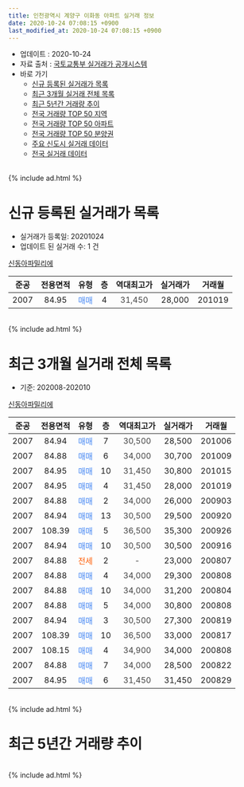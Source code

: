 ```yaml
---
title: 인천광역시 계양구 이화동 아파트 실거래 정보
date: 2020-10-24 07:08:15 +0900
last_modified_at: 2020-10-24 07:08:15 +0900
---
```


* 업데이트 : 2020-10-24
* 자료 출처 : [국토교통부 실거래가 공개시스템](http://rt.molit.go.kr)
* 바로 가기
    * [신규 등록된 실거래가 목록](#신규-등록된-실거래가-목록)
    * [최근 3개월 실거래 전체 목록](#최근-3개월-실거래-전체-목록)
    * [최근 5년간 거래량 추이](#최근-5년간-거래량-추이)
    * [전국 거래량 TOP 50 지역](https://inasie.github.io/apt-trade-info/최근-3개월-전국에서-가장-거래가-많이-발생한-지역)
    * [전국 거래량 TOP 50 아파트](https://inasie.github.io/apt-trade-info/최근-3개월-전국에서-가장-거래가-많이-발생한-아파트)
    * [전국 거래량 TOP 50 분양권](https://inasie.github.io/apt-trade-info/최근-3개월-전국에서-가장-거래가-많이-발생한-분양권)
    * [주요 신도시 실거래 데이터](https://inasie.github.io/apt-trade-info/주요-신도시)
    * [전국 실거래 데이터](https://inasie.github.io/apt-trade-info/전국)
<br>
{% include ad.html %}
<br>

# 신규 등록된 실거래가 목록
* 실거래가 등록일: 20201024
* 업데이트 된 실거래 수: 1 건


[신동아파밀리에](https://search.naver.com/search.naver?query=%EC%9D%B8%EC%B2%9C%EA%B4%91%EC%97%AD%EC%8B%9C+%EA%B3%84%EC%96%91%EA%B5%AC+%EC%9D%B4%ED%99%94%EB%8F%99+%EC%8B%A0%EB%8F%99%EC%95%84%ED%8C%8C%EB%B0%80%EB%A6%AC%EC%97%90)

|준공|전용면적|유형|층|역대최고가|실거래가|거래월|
|:---:|:---:|:---:|:---:|:---:|:---:|:---:|
|2007|84.95|<span style="color:#4285f3">매매</span>|4|<span style="color:#444444">31,450</span>|28,000|201019|


<br>
{% include ad.html %}
<br>

# 최근 3개월 실거래 전체 목록
* 기준: 202008-202010


[신동아파밀리에](https://search.naver.com/search.naver?query=%EC%9D%B8%EC%B2%9C%EA%B4%91%EC%97%AD%EC%8B%9C+%EA%B3%84%EC%96%91%EA%B5%AC+%EC%9D%B4%ED%99%94%EB%8F%99+%EC%8B%A0%EB%8F%99%EC%95%84%ED%8C%8C%EB%B0%80%EB%A6%AC%EC%97%90)

|준공|전용면적|유형|층|역대최고가|실거래가|거래월|
|:---:|:---:|:---:|:---:|:---:|:---:|:---:|
|2007|84.94|<span style="color:#4285f3">매매</span>|7|<span style="color:#444444">30,500</span>|28,500|201006|
|2007|84.88|<span style="color:#4285f3">매매</span>|6|<span style="color:#444444">34,000</span>|30,700|201009|
|2007|84.95|<span style="color:#4285f3">매매</span>|10|<span style="color:#444444">31,450</span>|30,800|201015|
|2007|84.95|<span style="color:#4285f3">매매</span>|4|<span style="color:#444444">31,450</span>|28,000|201019|
|2007|84.88|<span style="color:#4285f3">매매</span>|2|<span style="color:#444444">34,000</span>|26,000|200903|
|2007|84.94|<span style="color:#4285f3">매매</span>|13|<span style="color:#444444">30,500</span>|29,500|200920|
|2007|108.39|<span style="color:#4285f3">매매</span>|5|<span style="color:#444444">36,500</span>|35,300|200926|
|2007|84.94|<span style="color:#4285f3">매매</span>|10|<span style="color:#444444">30,500</span>|30,500|200916|
|2007|84.88|<span style="color:#ff5a00">전세</span>|2|<span style="color:#444444">-</span>|23,000|200807|
|2007|84.88|<span style="color:#4285f3">매매</span>|4|<span style="color:#444444">34,000</span>|29,300|200808|
|2007|84.88|<span style="color:#4285f3">매매</span>|10|<span style="color:#444444">34,000</span>|31,200|200804|
|2007|84.88|<span style="color:#4285f3">매매</span>|5|<span style="color:#444444">34,000</span>|30,800|200808|
|2007|84.94|<span style="color:#4285f3">매매</span>|3|<span style="color:#444444">30,500</span>|27,300|200819|
|2007|108.39|<span style="color:#4285f3">매매</span>|10|<span style="color:#444444">36,500</span>|33,000|200817|
|2007|108.15|<span style="color:#4285f3">매매</span>|4|<span style="color:#444444">34,900</span>|34,000|200808|
|2007|84.88|<span style="color:#4285f3">매매</span>|7|<span style="color:#444444">34,000</span>|28,500|200822|
|2007|84.95|<span style="color:#4285f3">매매</span>|6|<span style="color:#444444">31,450</span>|31,450|200829|


<br>
{% include ad.html %}
<br>

# 최근 5년간 거래량 추이


<div style="width:100%;">
    <canvas id="deal_progress" height="200"></canvas>
</div>

<script>
new Chart(document.getElementById("deal_progress"), {
    type: 'line',
    data: {
        labels: ['201510','201511','201512','201601','201602','201603','201604','201605','201606','201607','201608','201609','201610','201611','201612','201701','201702','201703','201704','201705','201706','201707','201708','201709','201710','201711','201712','201801','201802','201803','201804','201805','201806','201807','201808','201809','201810','201811','201812','201901','201902','201903','201904','201905','201906','201907','201908','201909','201910','201911','201912','202001','202002','202003','202004','202005','202006','202007','202008','202009','202010'],
        datasets: [{
            label: '매매',
            pointRadius: 1,
            data: [2, 3, 3, 3, 2, 7, 3, 0, 2, 4, 4, 5, 2, 3, 2, 1, 2, 6, 1, 1, 2, 3, 2, 1, 4, 2, 2, 0, 3, 4, 3, 2, 2, 7, 1, 1, 0, 0, 2, 0, 3, 0, 3, 0, 2, 2, 4, 3, 0, 4, 4, 1, 2, 1, 5, 1, 5, 4, 8, 4, 4],
            borderColor: "rgba(255, 201, 14, 1)",
            backgroundColor: "rgba(255, 201, 14, 0.5)",
            fill: false,
            lineTension: 0
        },{
            label: '전월세',
            pointRadius: 1,
            data: [2, 0, 0, 2, 5, 1, 6, 1, 1, 0, 2, 1, 1, 2, 1, 1, 3, 3, 1, 2, 2, 2, 0, 2, 1, 3, 0, 1, 1, 2, 0, 1, 1, 2, 0, 2, 1, 1, 0, 1, 1, 0, 0, 0, 1, 0, 2, 3, 1, 0, 0, 2, 1, 0, 0, 1, 3, 1, 1, 0, 0],
            borderColor: "rgba(0, 141, 185, 1)",
            backgroundColor: "rgba(0, 141, 185, 0.5)",
            fill: false,
            lineTension: 0
        }
        ]
    },
    options: {
        responsive: true,
        title: {
            display: false
        },
        tooltips: {
            mode: 'index',
            intersect: false
        },
        hover: {
            mode: 'nearest',
            intersect: true
        },
        scales: {
            xAxes: [{
                display: true,
                scaleLabel: {
                    display: true,
                    labelString: '년/월'
                }
            }],
            yAxes: [{
                display: true,
                ticks: {
                    suggestedMin: 0,
                },
                scaleLabel: {
                    display: true,
                    labelString: '실거래 수'
                }
            }]
        }
    }
});

</script>


<br>
{% include ad.html %}
<br>

